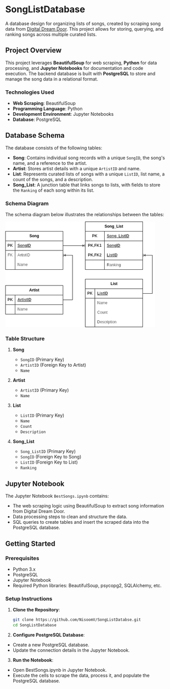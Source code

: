 # SongListDatabase

A database design for organizing lists of songs, created by scraping song data from [Digital Dream Door](https://digitaldreamdoor.com/). This project allows for storing, querying, and ranking songs across multiple curated lists.

## Project Overview

This project leverages **BeautifulSoup** for web scraping, **Python** for data processing, and **Jupyter Notebooks** for documentation and code execution. The backend database is built with **PostgreSQL** to store and manage the song data in a relational format.

### Technologies Used
- **Web Scraping**: BeautifulSoup
- **Programming Language**: Python
- **Development Environment**: Jupyter Notebooks
- **Database**: PostgreSQL

## Database Schema

The database consists of the following tables:

- **Song**: Contains individual song records with a unique `SongID`, the song's name, and a reference to the artist.
- **Artist**: Stores artist details with a unique `ArtistID` and name.
- **List**: Represents curated lists of songs with a unique `ListID`, list name, a count of the songs, and a description.
- **Song_List**: A junction table that links songs to lists, with fields to store the `Ranking` of each song within its list.

### Schema Diagram

The schema diagram below illustrates the relationships between the tables:

![schema.png](https://github.com/NisoomV/SongListDatabse/blob/main/schema.png?raw=true)

### Table Structure

1. **Song**
   - `SongID` (Primary Key)
   - `ArtistID` (Foreign Key to Artist)
   - `Name`

2. **Artist**
   - `ArtistID` (Primary Key)
   - `Name`

3. **List**
   - `ListID` (Primary Key)
   - `Name`
   - `Count`
   - `Description`

4. **Song_List**
   - `Song_ListID` (Primary Key)
   - `SongID` (Foreign Key to Song)
   - `ListID` (Foreign Key to List)
   - `Ranking`

## Jupyter Notebook

The Jupyter Notebook `BestSongs.ipynb` contains:
- The web scraping logic using BeautifulSoup to extract song information from Digital Dream Door.
- Data processing steps to clean and structure the data.
- SQL queries to create tables and insert the scraped data into the PostgreSQL database.

## Getting Started

### Prerequisites
- Python 3.x
- PostgreSQL
- Jupyter Notebook
- Required Python libraries: BeautifulSoup, psycopg2, SQLAlchemy, etc.

### Setup Instructions
1. **Clone the Repository**:
   ```bash
   git clone https://github.com/NisoomV/SongListDatabse.git
   cd SongListDatabase
2. **Configure PostgreSQL Database**:
- Create a new PostgreSQL database.
- Update the connection details in the Jupyter Notebook.
3. **Run the Notebook**:
- Open BestSongs.ipynb in Jupyter Notebook.
- Execute the cells to scrape the data, process it, and populate the PostgreSQL database.



